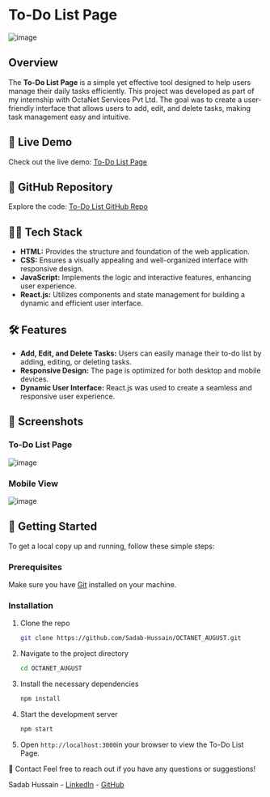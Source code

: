 # To-Do List Page

![image](https://github.com/user-attachments/assets/5acc2c2c-4ad7-4a29-b8b2-4d0dc6b65017)

## Overview

The **To-Do List Page** is a simple yet effective tool designed to help users manage their daily tasks efficiently. This project was developed as part of my internship with OctaNet Services Pvt Ltd. The goal was to create a user-friendly interface that allows users to add, edit, and delete tasks, making task management easy and intuitive.

## 🚀 Live Demo

Check out the live demo: [To-Do List Page](https://sadab-hussain.github.io/OCTANET_AUGUST-2/)

## 📂 GitHub Repository

Explore the code: [To-Do List GitHub Repo](https://github.com/Sadab-Hussain/OCTANET_AUGUST-2)

## 👨‍💻 Tech Stack

- **HTML:** Provides the structure and foundation of the web application.
- **CSS:** Ensures a visually appealing and well-organized interface with responsive design.
- **JavaScript:** Implements the logic and interactive features, enhancing user experience.
- **React.js:** Utilizes components and state management for building a dynamic and efficient user interface.

## 🛠️ Features

- **Add, Edit, and Delete Tasks:** Users can easily manage their to-do list by adding, editing, or deleting tasks.
- **Responsive Design:** The page is optimized for both desktop and mobile devices.
- **Dynamic User Interface:** React.js was used to create a seamless and responsive user experience.

## 📸 Screenshots

### To-Do List Page
![image](https://github.com/user-attachments/assets/616bed12-94ff-4d07-a33d-2855f8f58389)

### Mobile View
![image](https://github.com/user-attachments/assets/8b75bd46-c2f3-484d-88e6-77eda1fda6ad)

## 🚀 Getting Started

To get a local copy up and running, follow these simple steps:

### Prerequisites

Make sure you have [Git](https://git-scm.com/) installed on your machine.

### Installation

1. Clone the repo
   ```sh
   git clone https://github.com/Sadab-Hussain/OCTANET_AUGUST.git
2. Navigate to the project directory
   ```sh
   cd OCTANET_AUGUST
3. Install the necessary dependencies
   ```sh
   npm install
4. Start the development server
   ```sh
   npm start
5. Open `http://localhost:3000`in your browser to view the To-Do List Page.

📧 Contact
Feel free to reach out if you have any questions or suggestions!

Sadab Hussain - [LinkedIn](https://www.linkedin.com/in/sadab-hussain-012a60269/) - [GitHub](https://github.com/Sadab-Hussain)
